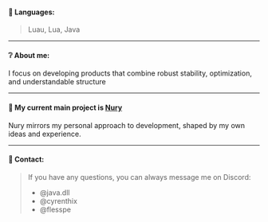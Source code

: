 #### 📑 **Languages:**  
> Luau, Lua, Java  

---

#### ❔ **About me:**  

I focus on developing products that combine robust stability, optimization, and understandable structure

---

#### 🤍 **My current main project is [Nury](https://discord.gg/qChjf23kGv)**  
Nury mirrors my personal approach to development, shaped by my own ideas and experience.  

---

#### 📡 **Contact:**  
> If you have any questions, you can always message me on Discord:  
> - @java.dll
> - @cyrenthix
> - @flesspe  
